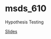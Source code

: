 # msds_610
Hypothesis Testing

[Slides](https://docs.google.com/presentation/d/1favnBedWI8nl1zb0OfDmNhStPxO5Gnu6c4vx5AJ1UcM/edit?exids=71471468,71471463#slide=id.g2867aa155a4_0_32)
